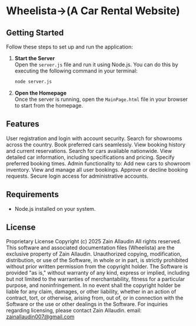 # Wheelista->(A Car Rental Website)

## Getting Started

Follow these steps to set up and run the application:

1. **Start the Server**  
   Open the `server.js` file and run it using Node.js. You can do this by executing the following command in your terminal:

   ```bash
   node server.js
   ```

2. **Open the Homepage**  
   Once the server is running, open the `MainPage.html` file in your browser to start from the homepage.

## Features

User registration and login with account security.
Search for showrooms across the country.
Book preferred cars seamlessly.
View booking history and current reservations.
Search for cars available nationwide.
View detailed car information, including specifications and pricing.
Specify preferred booking times.
Admin functionality to:
    Add new cars to showroom inventory.
    View and manage all user bookings.
    Approve or decline booking requests.
    Secure login access for administrative accounts.

## Requirements

- Node.js installed on your system.

## License

Proprietary License
Copyright (c) 2025 Zain Allaudin
All rights reserved.
This software and associated documentation files (Wheelista) are the exclusive property of Zain Allaudin. Unauthorized copying, modification, distribution, or use of the Software, in whole or in part, is strictly prohibited without prior written permission from the copyright holder.
The Software is provided "as is," without warranty of any kind, express or implied, including but not limited to the warranties of merchantability, fitness for a particular purpose, and noninfringement. In no event shall the copyright holder be liable for any claim, damages, or other liability, whether in an action of contract, tort, or otherwise, arising from, out of, or in connection with the Software or the use or other dealings in the Software.
For inquiries regarding licensing, please contact Zain Allaudin.
email: zainallaudin007@gmail.com

